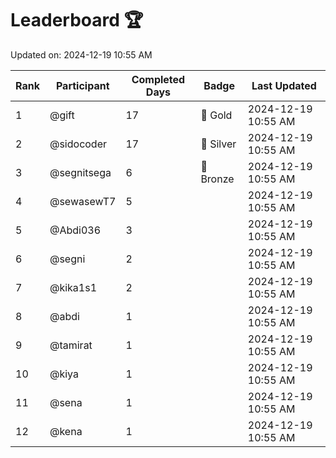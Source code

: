 # Leaderboard 🏆

Updated on: 2024-12-19 10:55 AM

| Rank | Participant       | Completed Days | Badge      | Last Updated         |
|------|-------------------|----------------|------------|----------------------|
| 1    | @gift             | 17             | 🏅 Gold     | 2024-12-19 10:55 AM |
| 2    | @sidocoder        | 17             | 🥈 Silver   | 2024-12-19 10:55 AM |
| 3    | @segnitsega       | 6              | 🥉 Bronze   | 2024-12-19 10:55 AM |
| 4    | @sewasewT7        | 5              |            | 2024-12-19 10:55 AM |
| 5    | @Abdi036          | 3              |            | 2024-12-19 10:55 AM |
| 6    | @segni            | 2              |            | 2024-12-19 10:55 AM |
| 7    | @kika1s1          | 2              |            | 2024-12-19 10:55 AM |
| 8    | @abdi             | 1              |            | 2024-12-19 10:55 AM |
| 9    | @tamirat          | 1              |            | 2024-12-19 10:55 AM |
| 10   | @kiya             | 1              |            | 2024-12-19 10:55 AM |
| 11   | @sena             | 1              |            | 2024-12-19 10:55 AM |
| 12   | @kena             | 1              |            | 2024-12-19 10:55 AM |
